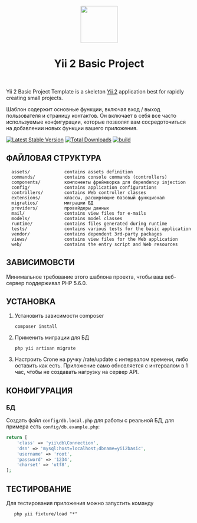 <p align="center">
    <a href="https://github.com/yiisoft" target="_blank">
        <img src="https://avatars0.githubusercontent.com/u/993323" height="100px">
    </a>
    <h1 align="center">Yii 2 Basic Project</h1>
    <br>
</p>

Yii 2 Basic Project Template is a skeleton [Yii 2](http://www.yiiframework.com/) application best for
rapidly creating small projects.

Шаблон содержит основные функции, включая вход / выход пользователя и страницу контактов.
Он включает в себя все часто используемые конфигурации, которые позволят вам сосредоточиться на добавлении новых
функции вашего приложения.

[![Latest Stable Version](https://img.shields.io/packagist/v/yiisoft/yii2-app-basic.svg)](https://packagist.org/packages/yiisoft/yii2-app-basic)
[![Total Downloads](https://img.shields.io/packagist/dt/yiisoft/yii2-app-basic.svg)](https://packagist.org/packages/yiisoft/yii2-app-basic)
[![build](https://github.com/yiisoft/yii2-app-basic/workflows/build/badge.svg)](https://github.com/yiisoft/yii2-app-basic/actions?query=workflow%3Abuild)

ФАЙЛОВАЯ СТРУКТУРА
-------------------

      assets/             contains assets definition
      commands/           contains console commands (controllers)
      components/         компоненты фреймворка для dependency injection
      config/             contains application configurations
      controllers/        contains Web controller classes
      extensions/         классы, расширяющие базовый функционал
      migratios/          миграции БД
      providers/          провайдеры данных
      mail/               contains view files for e-mails
      models/             contains model classes
      runtime/            contains files generated during runtime
      tests/              contains various tests for the basic application
      vendor/             contains dependent 3rd-party packages
      views/              contains view files for the Web application
      web/                contains the entry script and Web resources



ЗАВИСИМОВСТИ
------------

Минимальное требование этого шаблона проекта, чтобы ваш веб-сервер поддерживал PHP 5.6.0.


УСТАНОВКА
------------

1. Установить зависимости composer
   ```
   composer install
   ```
   
2. Применить миграции для БД 
   ```
   php yii artisan migrate
   ```
3. Настроить Crone на ручку /rate/update с интервалом времени, либо оставить как есть. Приложение само обновляется с интервалом в 1 час, чтобы не создавать нагрузку на сервер  API. 


КОНФИГУРАЦИЯ
-------------

### БД

Создать файл `config/db.local.php` для работы с реальной БД, для примера есть `config/db.example.php`:

```php
return [
    'class' => 'yii\db\Connection',
    'dsn' => 'mysql:host=localhost;dbname=yii2basic',
    'username' => 'root',
    'password' => '1234',
    'charset' => 'utf8',
];
```


ТЕСТИРОВАНИЕ
-------

Для тестирования приложения можно запустить команду 
```
   php yii fixture/load "*"
```

